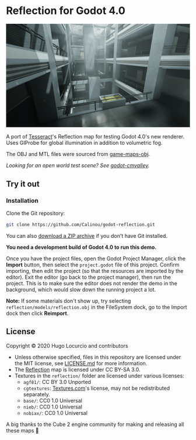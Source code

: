 # Reflection for Godot 4.0

[![Screenshot of Reflection](https://raw.githubusercontent.com/Calinou/media/master/godot-reflection/screenshot-thumb.png)](https://raw.githubusercontent.com/Calinou/media/master/godot-reflection/screenshot.png)

A port of [Tesseract](http://tesseract.gg)'s Reflection map for testing Godot 4.0's new renderer.
Uses GIProbe for global illumination in addition to volumetric fog.

The OBJ and MTL files were sourced from [game-maps-obj](https://github.com/Calinou/game-maps-obj).

*Looking for an open world test scene? See
[godot-cmvalley](https://github.com/Calinou/godot-cmvalley).*

## Try it out

### Installation

Clone the Git repository:

```bash
git clone https://github.com/Calinou/godot-reflection.git
```

You can also
[download a ZIP archive](https://github.com/Calinou/godot-reflection/archive/master.zip)
if you don't have Git installed.

**You need a development build of Godot 4.0 to run this demo.**

Once you have the project files, open the Godot Project Manager, click the
**Import** button, then select the `project.godot` file of this project.
Confirm importing, then edit the project (so that the resources are imported
by the editor). Exit the editor (go back to the project manager), then run
the project. This is to make sure the editor does not render the demo in
the background, which would slow down the running project a lot.

**Note:** If some materials don't show up, try selecting
`reflection/models/reflection.obj` in the FileSystem dock, go to the Import dock then
click **Reimport**.

## License

Copyright © 2020 Hugo Locurcio and contributors

- Unless otherwise specified, files in this repository are licensed under the
  MIT license, see [LICENSE.md](LICENSE.md) for more information.
- The [Reflection](reflection/reflection.txt) map is licensed under CC BY-SA 3.0.
- Textures in the `reflection/` folder are licensed under various licenses:
  - `agf81/`: CC BY 3.0 Unported
  - `cgtextures`: [Textures.com](https://www.textures.com/contact-terms-of-use.html)'s
    license, may not be redistributed separately.
  - `base/`: CC0 1.0 Universal
  - `nieb/`: CC0 1.0 Universal
  - `nobiax/`: CC0 1.0 Universal

A big thanks to the Cube 2 engine community for making and releasing all these maps
:slightly_smiling_face:
